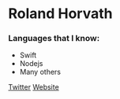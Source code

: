 # Roland Horvath

### Languages that I know:
- Swift
- Nodejs
- Many others

[Twitter](https://twitter.com/hroland_/)
[Website](https://rolandhorvath.hu)
